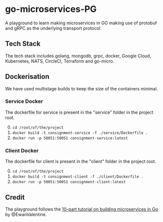 # go-microservices-PG
A playground to learn making microservices in GO making use of protobuf and gRPC as the underlying transport protocol.

## Tech Stack

The tech stack includes golang, mongodb, grpc, docker, Google Cloud, Kubernetes, NATS, CircleCI, Terraform and go-micro.

## Dockerisation

We have used multistage builds to keep the size of the containers minimal.

### Service Docker

The dockerfile for service is present in the "service" folder in the project root.

0. `cd /root/of/the/project`
0. `docker build -t consignment-service -f ./service/Dockerfile .`
0. `docker run -p 50051:50051 consignment-service:latest`

### Client Docker

The dockerfile for client is present in the "client" folder in the project root.

0. `cd /root/of/the/project`
0. `docker build -t consignment-client -f ./client/Dockerfile .`
0. `docker run -p 50051:50051 consignment-client:latest`

## Credit

The playground follows the [10-part tutorial on building microservices in Go](https://ewanvalentine.io/microservices-in-golang-part-1/) by @EwanValentine.